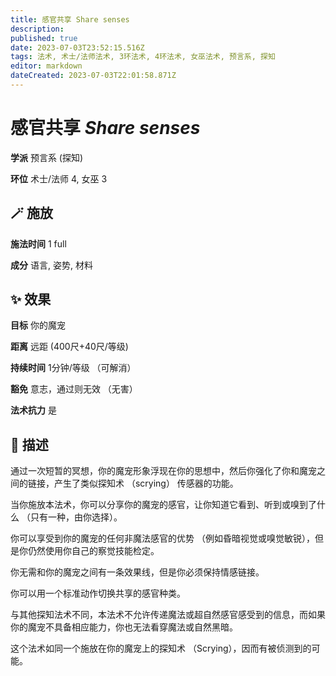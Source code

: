 ```yaml
---
title: 感官共享 Share senses
description: 
published: true
date: 2023-07-03T23:52:15.516Z
tags: 法术, 术士/法师法术, 3环法术, 4环法术, 女巫法术, 预言系, 探知
editor: markdown
dateCreated: 2023-07-03T22:01:58.871Z
---
```


# **感官共享** *Share senses*

**学派** 预言系 (探知) 

**环位** 术士/法师 4, 女巫 3

## 🪄 施放

**施法时间** 1 full

**成分** 语言, 姿势, 材料

## ✨ 效果 

**目标** 你的魔宠 

**距离** 远距 (400尺+40尺/等级)  

**持续时间** 1分钟/等级 （可解消） 

**豁免** 意志，通过则无效 （无害）

**法术抗力** 是

## 📖 描述

通过一次短暂的冥想，你的魔宠形象浮现在你的思想中，然后你强化了你和魔宠之间的链接，产生了类似探知术 （scrying） 传感器的功能。

当你施放本法术，你可以分享你的魔宠的感官，让你知道它看到、听到或嗅到了什么 （只有一种，由你选择）。

你可以享受到你的魔宠的任何非魔法感官的优势 （例如昏暗视觉或嗅觉敏锐），但是你仍然使用你自己的察觉技能检定。

你无需和你的魔宠之间有一条效果线，但是你必须保持情感链接。

你可以用一个标准动作切换共享的感官种类。

与其他探知法术不同，本法术不允许传递魔法或超自然感官感受到的信息，而如果你的魔宠不具备相应能力，你也无法看穿魔法或自然黑暗。

这个法术如同一个施放在你的魔宠上的探知术 （Scrying），因而有被侦测到的可能。
    